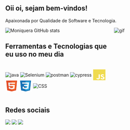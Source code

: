 ## Oii oi, sejam bem-vindos!

Apaixonada por Qualidade de Software e Tecnologia.

![Moniquera GitHub stats](https://github-readme-stats.vercel.app/api?username=itzSuperwoman&&count_private=true&show_icons=true&theme=dracula)
<img align="right" alt="gif" height="200" width="160" src="https://i.pinimg.com/originals/28/15/b1/2815b17710ba6e7e911b0154083213d3.gif"/>

## Ferramentas e Tecnologias que eu uso no meu dia

<div style="display: inline_block"><br>
  <img align="center" alt="java" height="38" width="40" src="https://github.com/gerardpuigl/Technology-Stack-Icons/blob/main/Logos/java.svg">
  <img align="center" alt="Selenium" height="38 width="40" src="https://cdn.jsdelivr.net/gh/devicons/devicon/icons/selenium/selenium-original.svg">
  <img align="center" alt="postman" height="37" width="40" src="https://github.com/gerardpuigl/Technology-Stack-Icons/blob/main/Logos/postman.svg">
  <img align="center" alt="cypress" height="50" width="45" src="https://github.com/cypress-io/cypress-icons/blob/master/src/logo/cypress-io-logo-round.svg">
  <img align="center" alt="js" height="35" width="40" src="https://raw.githubusercontent.com/devicons/devicon/master/icons/javascript/javascript-plain.svg">
  <img align="center" alt="HTML" height="35" width="40" src="https://raw.githubusercontent.com/devicons/devicon/master/icons/html5/html5-original.svg">
  <img align="center" alt="CSS" height="35" width="40" src="https://raw.githubusercontent.com/devicons/devicon/master/icons/css3/css3-original.svg">
  <img align="center" alt="CSS" height="35" width="40" src="https://raw.githubusercontent.com/devicons/devicon/master/icons/css3/css3-original.svg](https://datakurre.pandala.org/static/3f8a2cb074a67be4fb8570f6d8312bc2/2bef9/robot.png)">
</div><br/>
                                                                                                                                                     
  ## Redes sociais
 
<div> 
  <a href="https://www.linkedin.com/in/monica-m-camargo/" target="_blank"><img src="https://img.shields.io/badge/-LinkedIn-%230077B5?style=for-the-badge&logo=linkedin&logoColor=white" target="_blank"></a>  
  <a href = "mailto:monicamoraescamargo@gmail.com"><img src="https://img.shields.io/badge/-Gmail-%23333?style=for-the-badge&logo=gmail&logoColor=white" target="_blank"></a>
  <a href="https://instagram.com/monicamaargo" target="_blank"><img src="https://img.shields.io/badge/-Instagram-%23E4405F?style=for-the-badge&logo=instagram&logoColor=white" target="_blank"></a>
</div>




